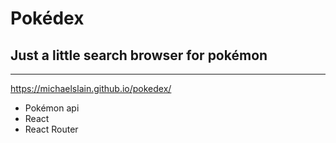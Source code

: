 # Pokédex

## Just a little search browser for pokémon

---
https://michaelslain.github.io/pokedex/

- Pokémon api
- React
- React Router
